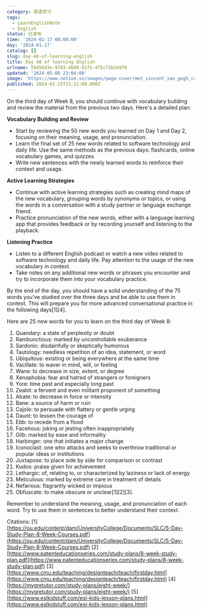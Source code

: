 ```yaml
---
category: 英语学习
tags:
  - LearnEnglishNote
  - English
status: 已发布
time: '2024-01-17 08:00:00'
day: '2024-01-17'
catalog: []
slug: day-48-of-learning-english
title: Day 48 of learning English
urlname: 59d56d3e-9783-4690-81f5-475c71b1e970
updated: '2024-05-08 23:04:00'
image: 'https://www.notion.so/images/page-cover/met_vincent_van_gogh_cradle.jpg'
published: 2024-01-25T21:21:00.000Z
---
```


On the third day of Week 8, you should continue with vocabulary building and review the material from the previous two days. Here's a detailed plan:


**Vocabulary Building and Review**

- Start by reviewing the 50 new words you learned on Day 1 and Day 2, focusing on their meaning, usage, and pronunciation.
- Learn the final set of 25 new words related to software technology and daily life. Use the same methods as the previous days: flashcards, online vocabulary games, and quizzes.
- Write new sentences with the newly learned words to reinforce their context and usage.

**Active Learning Strategies**

- Continue with active learning strategies such as creating mind maps of the new vocabulary, grouping words by synonyms or topics, or using the words in a conversation with a study partner or language exchange friend.
- Practice pronunciation of the new words, either with a language learning app that provides feedback or by recording yourself and listening to the playback.

**Listening Practice**

- Listen to a different English podcast or watch a new video related to software technology and daily life. Pay attention to the usage of the new vocabulary in context.
- Take notes on any additional new words or phrases you encounter and try to incorporate them into your vocabulary practice.

By the end of the day, you should have a solid understanding of the 75 words you've studied over the three days and be able to use them in context. This will prepare you for more advanced conversational practice in the following days[1][4].


Here are 25 new words for you to learn on the third day of Week 8:

1. Quandary: a state of perplexity or doubt
2. Rambunctious: marked by uncontrollable exuberance
3. Sardonic: disdainfully or skeptically humorous
4. Tautology: needless repetition of an idea, statement, or word
5. Ubiquitous: existing or being everywhere at the same time
6. Vacillate: to waver in mind, will, or feeling
7. Wane: to decrease in size, extent, or degree
8. Xenophobia: fear and hatred of strangers or foreigners
9. Yore: time past and especially long past
10. Zealot: a fervent and even militant proponent of something
11. Abate: to decrease in force or intensity
12. Bane: a source of harm or ruin
13. Cajole: to persuade with flattery or gentle urging
14. Daunt: to lessen the courage of
15. Ebb: to recede from a flood
16. Facetious: joking or jesting often inappropriately
17. Glib: marked by ease and informality
18. Harbinger: one that initiates a major change
19. Iconoclast: one who attacks and seeks to overthrow traditional or popular ideas or institutions
20. Juxtapose: to place side by side for comparison or contrast
21. Kudos: praise given for achievement
22. Lethargic: of, relating to, or characterized by laziness or lack of energy
23. Meticulous: marked by extreme care in treatment of details
24. Nefarious: flagrantly wicked or impious
25. Obfuscate: to make obscure or unclear[1][2][3].

Remember to understand the meaning, usage, and pronunciation of each word. Try to use them in sentences to better understand their context.


Citations:
[1] [https://ou.edu/content/dam/UniversityCollege/Documents/SLC/5-Day-Study-Plan-8-Week-Courses.pdf](https://ou.edu/content/dam/UniversityCollege/Documents/SLC/5-Day-Study-Plan-8-Week-Courses.pdf)
[2] [https://www.patenteducationseries.com/study-plans/8-week-study-plan.pdf](https://www.patenteducationseries.com/study-plans/8-week-study-plan.pdf)
[3] [https://www.cmu.edu/teaching/designteach/teach/firstday.html](https://www.cmu.edu/teaching/designteach/teach/firstday.html)
[4] [https://mygretutor.com/study-plans/eight-week/](https://mygretutor.com/study-plans/eight-week/)
[5] [https://www.eslkidstuff.com/esl-kids-lesson-plans.html](https://www.eslkidstuff.com/esl-kids-lesson-plans.html)

